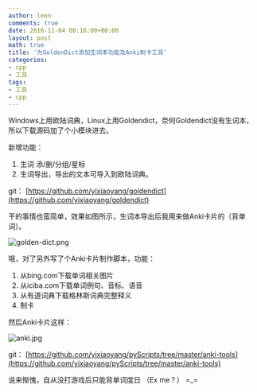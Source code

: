 ```yaml
---
author: leon
comments: true
date: 2016-11-04 00:16:00+00:00
layout: post
math: true
title: '为GoldenDict添加生词本功能及Anki制卡工具'
categories:
- cpp
- 工具
tags:
- 工具
- cpp
---
```



Windows上用欧陆词典，Linux上用Goldendict，奈何Goldendict没有生词本，所以下载源码加了个小模块进去。

新增功能：

1. 生词 添/删/分组/星标  
2. 生词导出，导出的文本可导入到欧陆词典。  

git： [https://github.com/yixiaoyang/goldendict](https://github.com/yixiaoyang/goldendict)

干的事情也蛮简单，效果如图所示，生词本导出后我用来做Anki卡片的（背单词）。

![golden-dict.png](http://cdn4.snapgram.co/images/2016/12/12/golden-dict.png)

哦，对了另外写了个Anki卡片制作脚本，功能：

1. 从bing.com下载单词相关图片
2. 从iciba.com下载单词例句、音标、语音
3. 从有道词典下载格林斯词典完整释义
4. 制卡

然后Anki卡片这样：

![anki.jpg](http://cdn3.snapgram.co/imgs/2016/12/12/anki.md.jpg)

git： [https://github.com/yixiaoyang/pyScripts/tree/master/anki-tools](https://github.com/yixiaoyang/pyScripts/tree/master/anki-tools)

说来惭愧，自从没打游戏后只能背单词度日 （Ex me？） =_=
